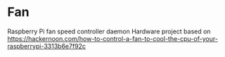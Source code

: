 # Fan
Raspberry Pi fan speed controller daemon
Hardware project based on
https://hackernoon.com/how-to-control-a-fan-to-cool-the-cpu-of-your-raspberrypi-3313b6e7f92c
